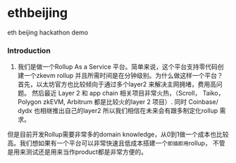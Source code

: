 # ethbeijing
eth beijing hackathon demo

### Introduction

1. 我们是做一个Rollup As a Service 平台。简单来说，这个平台支持零代码创建一个zkevm rollup 并且所需时间是在分钟级别。为什么做这样一个平台？
首先，以太坊官方也比较倾向于通过多个layer2 来解决主网拥堵，费用高问题。
然后最近 Layer 2 和 app chain 相关项目非常火热，（Scroll， Taiko， Polygon zkEVM, Arbitrum 都是比较火的layer 2 项目）.
同时 Coinbase/ dydx 也相继推出自己的layer2 
所以我们相信在未来会有跟多制定化rollup 需求。 

但是目前开发Rollup需要非常多的domain knowledge，从0到1做一个成本也比较高。我们想如果有一个平台可以非常快速且低成本搭建一个`即插即用`rollup， 不管是用来测试还是用来当作product都是非常方便的。

